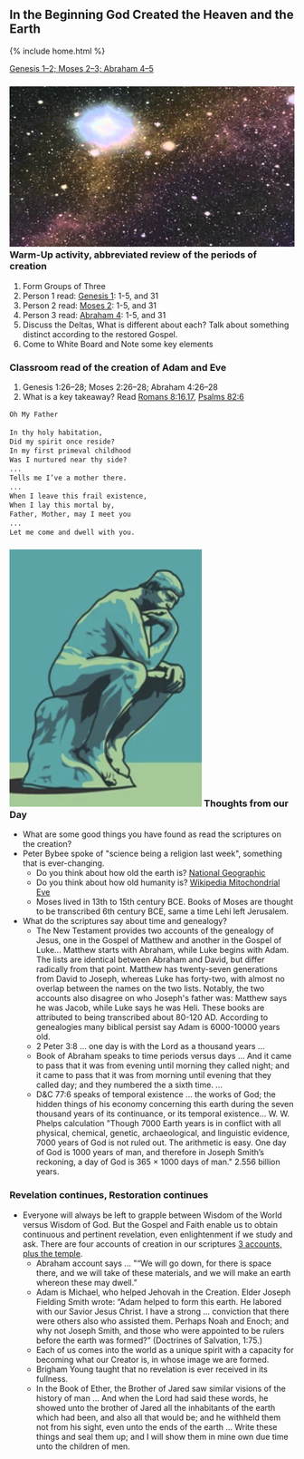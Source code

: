 ## In the Beginning God Created the Heaven and the Earth

{% include home.html %}

[Genesis 1–2; Moses 2–3; Abraham 4–5](https://abn.churchofjesuschrist.org/study/manual/come-follow-me-for-sunday-school-old-testament-2022/02?lang=eng)

### ![creation](/docs/assets/images/creation.jpeg) Warm-Up activity, abbreviated review of the periods of creation
1. Form Groups of Three
2. Person 1 read: [Genesis 1](https://abn.churchofjesuschrist.org/study/scriptures/ot/gen/1?lang=eng): 1-5, and 31
3. Person 2 read: [Moses 2](https://abn.churchofjesuschrist.org/study/scriptures/pgp/moses/2?lang=eng): 1-5, and 31
4. Person 3 read: [Abraham 4](https://abn.churchofjesuschrist.org/study/scriptures/pgp/abr/4?lang=eng): 1-5, and 31
5. Discuss the Deltas, What is different about each?  Talk about something distinct according to the restored Gospel.
6. Come to White Board and Note some key elements

### Classroom read of the creation of Adam and Eve
1. Genesis 1:26–28; Moses 2:26–28; Abraham 4:26–28
2. What is a key takeaway?  Read [Romans 8:16,17](https://abn.churchofjesuschrist.org/study/scriptures/nt/rom/8.16-17?lang=eng#p16), [Psalms 82:6](https://abn.churchofjesuschrist.org/study/scriptures/ot/ps/82.6?lang=eng#p6)

```text?line_numbers=false
Oh My Father

In thy holy habitation,
Did my spirit once reside?
In my first primeval childhood
Was I nurtured near thy side?
...
Tells me I’ve a mother there.
...
When I leave this frail existence,
When I lay this mortal by,
Father, Mother, may I meet you
...
Let me come and dwell with you.
```

### ![thinking](/docs/assets/images/thinking.png) Thoughts from our Day
* What are some good things you have found as read the scriptures on the creation?
* Peter Bybee spoke of "science being a religion last week", something that is ever-changing.  
    * Do you think about how old the earth is?  [National Geographic](https://www.nationalgeographic.org/article/how-did-scientists-calculate-age-earth/)
    * Do you think about how old humanity is?  [Wikipedia Mitochondrial Eve](https://en.wikipedia.org/wiki/Mitochondrial_Eve)
    * Moses lived in 13th to 15th century BCE.  Books of Moses are thought to be transcribed 6th century BCE, same a time Lehi left Jerusalem.
* What do the scriptures say about time and genealogy? 
    * The New Testament provides two accounts of the genealogy of Jesus, one in the Gospel of Matthew and another in the Gospel of Luke... Matthew starts with Abraham, while Luke begins with Adam. The lists are identical between Abraham and David, but differ radically from that point. Matthew has twenty-seven generations from David to Joseph, whereas Luke has forty-two, with almost no overlap between the names on the two lists.⁠ Notably, the two accounts also disagree on who Joseph's father was: Matthew says he was Jacob, while Luke says he was Heli.  These books are attributed to being transcribed about 80-120 AD.  According to genealogies many biblical persist say Adam is 6000-10000 years old.
    * 2 Peter 3:8 ... one day is with the Lord as a thousand years ...
    * Book of Abraham speaks to time periods versus days ... And it came to pass that it was from evening until morning they called night; and it came to pass that it was from morning until evening that they called day; and they numbered the a sixth time. ...
    * D&C 77:6 speaks of temporal existence ... the works of God; the hidden things of his economy concerning this earth during the seven thousand years of its continuance, or its temporal existence...  W. W. Phelps calculation "Though 7000 Earth years is in conflict with all physical, chemical, genetic, archaeological, and linguistic evidence, 7000 years of God is not ruled out. The arithmetic is easy. One day of God is 1000 years of man, and therefore in Joseph Smith’s reckoning, a day of God is 365 × 1000 days of man."   2.556 billion years.
   

### Revelation continues, Restoration continues
* Everyone will always be left to grapple between Wisdom of the World versus Wisdom of God. But the Gospel and Faith enable us to obtain continuous and pertinent revelation, even enlightenment if we study and ask.  There are four accounts of creation in our scriptures [3 accounts, plus the temple](https://abn.churchofjesuschrist.org/study/ensign/1986/01/four-accounts-of-the-creation?lang=eng&adobe_mc_ref=https%3A%2F%2Fwww.churchofjesuschrist.org%2Fstudy%2Fensign%2F1986%2F01%2Ffour-accounts-of-the-creation%3Flang%3Deng&adobe_mc_sdid=SDID%3D2966C9A2BF731193-23273073DDBBB7D8%7CMCORGID%3D66C5485451E56AAE0A490D45%2540AdobeOrg%7CTS%3D1642272237).
    * Abraham account says ... "“We will go down, for there is space there, and we will take of these materials, and we will make an earth whereon these may dwell.”
    * Adam is Michael, who helped Jehovah in the Creation. Elder Joseph Fielding Smith wrote: “Adam helped to form this earth. He labored with our Savior Jesus Christ. I have a strong … conviction that there were others also who assisted them. Perhaps Noah and Enoch; and why not Joseph Smith, and those who were appointed to be rulers before the earth was formed?” (Doctrines of Salvation, 1:75.)
    * Each of us comes into the world as a unique spirit with a capacity for becoming what our Creator is, in whose image we are formed.
    * Brigham Young taught that no revelation is ever received in its fullness.
    * In the Book of Ether, the Brother of Jared saw similar visions of the history of man ... And when the Lord had said these words, he showed unto the brother of Jared all the inhabitants of the earth which had been, and also all that would be; and he withheld them not from his sight, even unto the ends of the earth ... Write these things and seal them up; and I will show them in mine own due time unto the children of men.

